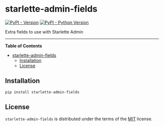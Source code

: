 # starlette-admin-fields

[![PyPI - Version](https://img.shields.io/pypi/v/starlette-admin-fields.svg)](https://pypi.org/project/starlette-admin-fields)
[![PyPI - Python Version](https://img.shields.io/pypi/pyversions/starlette-admin-fields.svg)](https://pypi.org/project/starlette-admin-fields)

Extra fields to use with Starlette Admin

-----

**Table of Contents**

- [starlette-admin-fields](#starlette-admin-fields)
  - [Installation](#installation)
  - [License](#license)

## Installation

```console
pip install starlette-admin-fields
```

## License

`starlette-admin-fields` is distributed under the terms of the [MIT](https://spdx.org/licenses/MIT.html) license.
